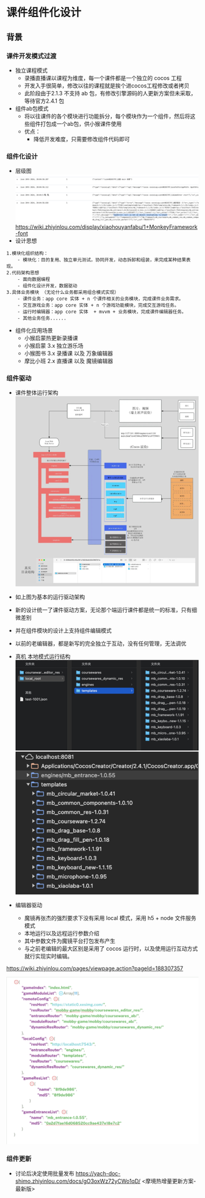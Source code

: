 # 课件组件化设计
## 背景
### 课件开发模式过渡
- 独立课程模式
	- 录播直播课以课程为维度，每一个课件都是一个独立的 cocos 工程
	- 开发入手很简单，修改以往的课程就是挨个进cocos工程修改或者拷贝
	- 此阶段由于2.1.3 不支持 ab 包，有修改引擎源码的人更新方案但未采取，等待官方2.4.1 包
- 组件ab包模式
	- 将以往课件的各个模块进行功能拆分，每个模块作为一个组件，然后将这些组件打包成一个ab包，供小猴课件使用
	- 优点：
		- 降低开发难度，只需要修改组件代码即可

### 组件化设计
- 层级图
![alt text](image.png)
https://wiki.zhiyinlou.com/display/xiaohouyanfabu/1+MonkeyFramework-font
- 设计思想
```
1.模块化组织结构：
    - 模块化：目的复用、独立单元测试，协同开发，动态拆卸和组装，来完成某种结果表现。
2.代码架构思想
	- 面向数据编程
	- 组件化设计开发，数据驱动
3.具体业务模块 （无论什么业务都采用组合模式实现）
    - 课件业务：app core 实体 + n 个课件相关的业务模块，完成课件业务需求。
	- 交互游戏业务：app core 实体 + n 个游戏功能模块，完成交互游戏任务。
	- 运行时编辑器：app core 实体  + mvvm + 业务模块，完成课件编辑器任务。
	- 其他业务任务......

```

- 组件化应用场景
	- 小猴启蒙热更新录播课
	- 小猴启蒙 3.x 独立游乐场
	- 小猴图书 3.x 录播课 以及 万象编辑器
	- 摩比小班 2.x 直播课 以及 魔镜编辑器




























### 组件驱动
- 课件整体运行架构
![alt text](res/image333.png)
- 如上图为基本的运行驱动架构
- 新的设计统一了课件驱动方案，无论那个端运行课件都是统一的标准，只有细微差别
- 并在组件模块的设计上支持组件编辑模式
- 以前的老编辑器，都是新写的完全独立于互动，没有任何管理，无法调优
























- 真机 本地模式运行结构
![alt text](image-1.png)
![alt text](image-2.png)


- 编辑器驱动 
	- 魔镜再张杰的强烈要求下没有采用 local 模式，采用 h5 + node 文件服务模式
	- 本地运行以及远程运行参数介绍
	- 其中参数文件为魔镜平台打包发布产生
	- 与之前老编辑的最大区别是采用了 cocos 运行时，以及使用运行互动方式就行实现实时编辑。
	
https://wiki.zhiyinlou.com/pages/viewpage.action?pageId=188307357









![alt text](image-3.png)




### 组件更新
- 讨论后决定使用批量发布
https://yach-doc-shimo.zhiyinlou.com/docs/gO3oxWz72yCWo1qD/ <摩境热增量更新方案-最新版>